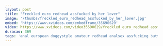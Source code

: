 ```yaml
---
layout: post
title: "Freckled euro redhead assfucked by her lover"
image: '/thumbs/freckled_euro_redhead_assfucked_by_her_lover.jpg'
embed: 'https://www.xvideos.com/embedframe/35690629'
video: https://www.xvideos.com/video35690629/freckled_euro_redhead_assfucked_by_her_lover
duracao: 369
tags: 'anal european doggystyle amateur redhead analsex assfucking buttfucking cumonass euro classy reversecowgirl glamour passionate eurosex'
---
```

